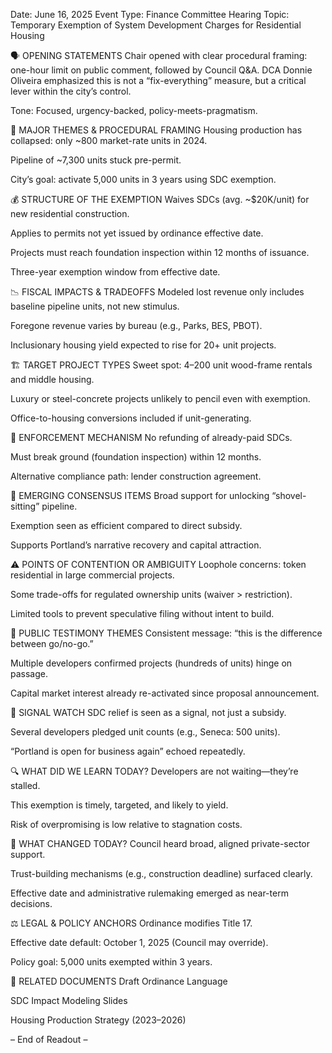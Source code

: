 Date: June 16, 2025
Event Type: Finance Committee Hearing
Topic: Temporary Exemption of System Development Charges for Residential Housing

🗣 OPENING STATEMENTS
Chair opened with clear procedural framing: one-hour limit on public comment, followed by Council Q&A.
DCA Donnie Oliveira emphasized this is not a “fix-everything” measure, but a critical lever within the city’s control.

Tone: Focused, urgency-backed, policy-meets-pragmatism.

🧵 MAJOR THEMES & PROCEDURAL FRAMING
Housing production has collapsed: only ~800 market-rate units in 2024.

Pipeline of ~7,300 units stuck pre-permit.

City’s goal: activate 5,000 units in 3 years using SDC exemption.

💰 STRUCTURE OF THE EXEMPTION
Waives SDCs (avg. ~$20K/unit) for new residential construction.

Applies to permits not yet issued by ordinance effective date.

Projects must reach foundation inspection within 12 months of issuance.

Three-year exemption window from effective date.

📉 FISCAL IMPACTS & TRADEOFFS
Modeled lost revenue only includes baseline pipeline units, not new stimulus.

Foregone revenue varies by bureau (e.g., Parks, BES, PBOT).

Inclusionary housing yield expected to rise for 20+ unit projects.

🏗 TARGET PROJECT TYPES
Sweet spot: 4–200 unit wood-frame rentals and middle housing.

Luxury or steel-concrete projects unlikely to pencil even with exemption.

Office-to-housing conversions included if unit-generating.

🧩 ENFORCEMENT MECHANISM
No refunding of already-paid SDCs.

Must break ground (foundation inspection) within 12 months.

Alternative compliance path: lender construction agreement.

🤝 EMERGING CONSENSUS ITEMS
Broad support for unlocking “shovel-sitting” pipeline.

Exemption seen as efficient compared to direct subsidy.

Supports Portland’s narrative recovery and capital attraction.

⚠️ POINTS OF CONTENTION OR AMBIGUITY
Loophole concerns: token residential in large commercial projects.

Some trade-offs for regulated ownership units (waiver > restriction).

Limited tools to prevent speculative filing without intent to build.

🎤 PUBLIC TESTIMONY THEMES
Consistent message: “this is the difference between go/no-go.”

Multiple developers confirmed projects (hundreds of units) hinge on passage.

Capital market interest already re-activated since proposal announcement.

📡 SIGNAL WATCH
SDC relief is seen as a signal, not just a subsidy.

Several developers pledged unit counts (e.g., Seneca: 500 units).

“Portland is open for business again” echoed repeatedly.

🔍 WHAT DID WE LEARN TODAY?
Developers are not waiting—they’re stalled.

This exemption is timely, targeted, and likely to yield.

Risk of overpromising is low relative to stagnation costs.

🔄 WHAT CHANGED TODAY?
Council heard broad, aligned private-sector support.

Trust-building mechanisms (e.g., construction deadline) surfaced clearly.

Effective date and administrative rulemaking emerged as near-term decisions.

⚖️ LEGAL & POLICY ANCHORS
Ordinance modifies Title 17.

Effective date default: October 1, 2025 (Council may override).

Policy goal: 5,000 units exempted within 3 years.

📎 RELATED DOCUMENTS
Draft Ordinance Language

SDC Impact Modeling Slides

Housing Production Strategy (2023–2026)

– End of Readout –